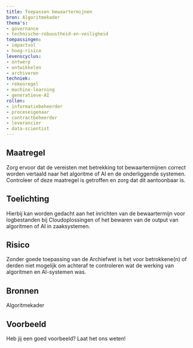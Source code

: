 ```yaml
---
title: Toepassen bewaartermijnen
bron: Algoritmekader
thema's:
- governance
- technische-robuustheid-en-veiligheid
toepassingen:
- impactvol
- hoog-risico
levenscyclus:
- ontwerp
- ontwikkelen
- archiveren
techniek:
- rekenregel
- machine-learning
- generatieve-AI
rollen:
- informatiebeheerder
- proceseigenaar
- contractbeheerder
- leverancier
- data-scientist
---
```


<!-- tags -->

## Maatregel
Zorg ervoor dat de vereisten met betrekking tot bewaartermijnen correct worden vertaald naar het algoritme of AI en de onderliggende systemen. Controleer of deze maatregel is getroffen en zorg dat dit aantoonbaar is.

## Toelichting
Hierbij kan worden gedacht aan het inrichten van de bewaartermijn voor logbestanden bij Cloudoplossingen of het bewaren van de output van algoritmen of AI in zaaksystemen. 

## Risico
Zonder goede toepassing van de Archiefwet is het voor betrokkene(n) of derden niet mogelijk om achteraf te controleren wat de werking van algoritmen en AI-systemen was.

## Bronnen
Algoritmekader

## Voorbeeld
Heb jij een goed voorbeeld? Laat het ons weten!
